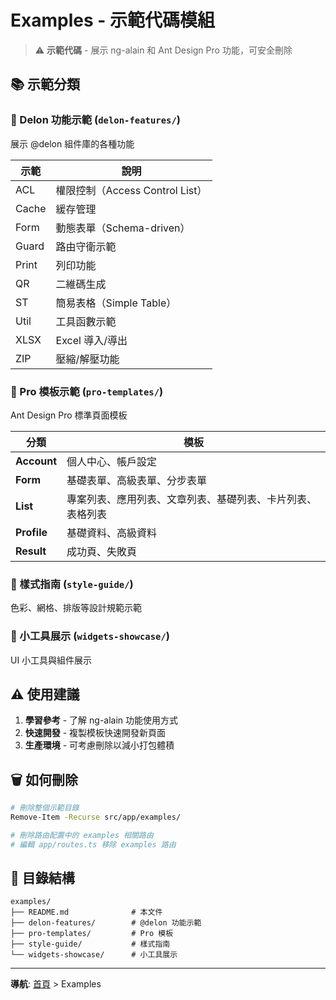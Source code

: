 # Examples - 示範代碼模組

> ⚠️ **示範代碼** - 展示 ng-alain 和 Ant Design Pro 功能，可安全刪除

## 📚 示範分類

### 🧰 Delon 功能示範 (`delon-features/`)
展示 @delon 組件庫的各種功能

| 示範 | 說明 |
|------|------|
| ACL | 權限控制（Access Control List） |
| Cache | 緩存管理 |
| Form | 動態表單（Schema-driven） |
| Guard | 路由守衛示範 |
| Print | 列印功能 |
| QR | 二維碼生成 |
| ST | 簡易表格（Simple Table） |
| Util | 工具函數示範 |
| XLSX | Excel 導入/導出 |
| ZIP | 壓縮/解壓功能 |

### 🎨 Pro 模板示範 (`pro-templates/`)
Ant Design Pro 標準頁面模板

| 分類 | 模板 |
|------|------|
| **Account** | 個人中心、帳戶設定 |
| **Form** | 基礎表單、高級表單、分步表單 |
| **List** | 專案列表、應用列表、文章列表、基礎列表、卡片列表、表格列表 |
| **Profile** | 基礎資料、高級資料 |
| **Result** | 成功頁、失敗頁 |

### 🎨 樣式指南 (`style-guide/`)
色彩、網格、排版等設計規範示範

### 🧩 小工具展示 (`widgets-showcase/`)
UI 小工具與組件展示

## ⚠️ 使用建議

1. **學習參考** - 了解 ng-alain 功能使用方式
2. **快速開發** - 複製模板快速開發新頁面
3. **生產環境** - 可考慮刪除以減小打包體積

## 🗑️ 如何刪除

```bash
# 刪除整個示範目錄
Remove-Item -Recurse src/app/examples/

# 刪除路由配置中的 examples 相關路由
# 編輯 app/routes.ts 移除 examples 路由
```

## 📁 目錄結構

```
examples/
├── README.md              # 本文件
├── delon-features/        # @delon 功能示範
├── pro-templates/         # Pro 模板
├── style-guide/           # 樣式指南
└── widgets-showcase/      # 小工具展示
```

---

**導航**: [首頁](../../README.md) > Examples


